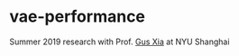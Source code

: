 # vae-performance
Summer 2019 research with Prof. [Gus Xia](http://www.cs.cmu.edu/~gxia/) at NYU Shanghai
